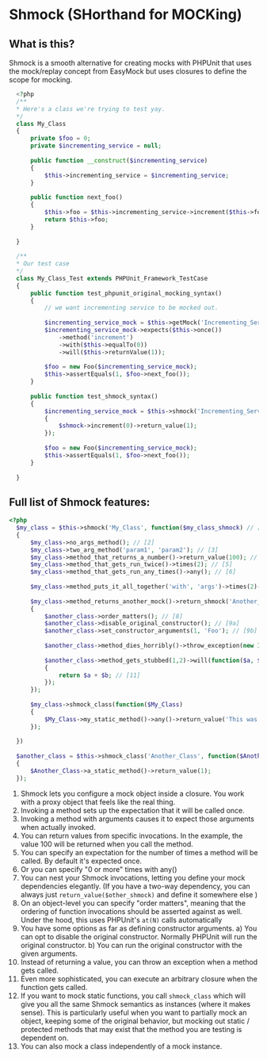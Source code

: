 # Shmock (SHorthand for MOCKing)

## What is this?

Shmock is a smooth alternative for creating mocks with PHPUnit that uses the mock/replay concept from EasyMock but uses closures to define the scope for mocking.

  ```php
	<?php
	/**
	* Here's a class we're trying to test yay.
	*/
	class My_Class
	{
		private $foo = 0;
		private $incrementing_service = null;
		
		public function __construct($incrementing_service)
		{
			$this->incrementing_service = $incrementing_service;
		}
		
		public function next_foo()
		{
			$this->foo = $this->incrementing_service->increment($this->foo);
			return $this->foo;
		}
		
	}
	
	/**
	* Our test case
	*/
	class My_Class_Test extends PHPUnit_Framework_TestCase
	{
		public function test_phpunit_original_mocking_syntax()
		{
			// we want incrementing service to be mocked out.
			
			$incrementing_service_mock = $this->getMock('Incrementing_Service', array('increment'));
			$incrementing_service_mock->expects($this->once())
				->method('increment')
				->with($this->equalTo(0))
				->will($this->returnValue(1));
			
			$foo = new Foo($incrementing_service_mock);
			$this->assertEquals(1, $foo->next_foo());
		}
		
		public function test_shmock_syntax()
		{
			$incrementing_service_mock = $this->shmock('Incrementing_Service', function($shmock)
			{
				$shmock->increment(0)->return_value(1);
			});
			
			$foo = new Foo($incrementing_service_mock);
			$this->assertEquals(1, $foo->next_foo());
		}
		
	}
  ```
	
## Full list of Shmock features:
  ```php
  <?php
	$my_class = $this->shmock('My_Class', function($my_class_shmock) // [1]
	{
		$my_class->no_args_method(); // [2]
		$my_class->two_arg_method('param1', 'param2'); // [3]
		$my_class->method_that_returns_a_number()->return_value(100); // [4]
		$my_class->method_that_gets_run_twice()->times(2); // [5]
		$my_class->method_that_gets_run_any_times()->any(); // [6]
		
		$my_class->method_puts_it_all_together('with', 'args')->times(2)->return_value(false);
		
		$my_class->method_returns_another_mock()->return_shmock('Another_Class', function($another_class) // [7]
		{
			$another_class->order_matters(); // [8]
			$another_class->disable_original_constructor(); // [9a]
			$another_class->set_constructor_arguments(1, 'Foo'); // [9b]
			
			$another_class->method_dies_horribly()->throw_exception(new InvalidArgumentException()); // [10]
			
			$another_class->method_gets_stubbed(1,2)->will(function($a, $b)
			{
				return $a + $b; // [11]
			});
		});
		
		$my_class->shmock_class(function($My_Class)
		{
			$My_Class->my_static_method()->any()->return_value('This was returned inside the mock instance using the static:: prefix'); // [12]
		});
			
	})
	
	$another_class = $this->shmock_class('Another_Class', function($Another_Class) // [13]
	{
		$Another_Class->a_static_method()->return_value(1);
	});
  ```

1. Shmock lets you configure a mock object inside a closure. You work with a proxy object that feels like the real thing. 	
2. Invoking a method sets up the expectation that it will be called once.
3. Invoking a method with arguments causes it to expect those arguments when actually invoked.
4. You can return values from specific invocations. In the example, the value 100 will be returned when you call the method.
5. You can specify an expectation for the number of times a method will be called. By default it's expected once.
6. Or you can specify "0 or more" times with any()
7. You can nest your Shmock invocations, letting you define your mock dependencies elegantly. (If you have a two-way dependency, you can always just `return_value($other_shmock)` and define it somewhere else )
8. On an object-level you can specify "order matters", meaning that the ordering of function invocations should be asserted against as well. Under the hood, this uses PHPUnit's `at(N)` calls automatically
9. You have some options as far as defining constructor arguments. a) You can opt to disable the original constructor. Normally PHPUnit will run the original constructor. b) You can run the original constructor with the given arguments. 
10. Instead of returning a value, you can throw an exception when a method gets called.
11. Even more sophisticated, you can execute an arbitrary closure when the function gets called.
12. If you want to mock static functions, you call `shmock_class` which will give you all the same Shmock semantics as instances (where it makes sense). This is particularly useful when you want to partially mock an object, keeping some of the original behavior, but mocking out static / protected methods that may exist that the method you are testing is dependent on. 
13. You can also mock a class independently of a mock instance. 